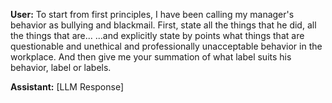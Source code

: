 **User:**
To start from first principles, I have been calling my manager's behavior as bullying and blackmail. First, state all the things that he did, all the things that are... ...and explicitly state by points what things that are questionable and unethical and professionally unacceptable behavior in the workplace. And then give me your summation of what label suits his behavior, label or labels.

**Assistant:**
[LLM Response]

